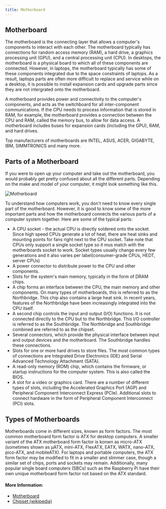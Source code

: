```yaml
---
title: Motherboard
---
```

## Motherboard

The motherboard is the connecting layer that allows a computer's components to interact with each other. The motherboard typically has connections for random access memory (RAM), a hard drive, a graphics processing unit (GPU), and a central processing unit (CPU). In desktops, the motherboard is a physical board to which all of these components are connected. However, in laptops, the motherboard typically has some of these components integrated due to the space constraints of laptops. As a result, laptops parts are often more difficult to replace and service while on a desktop, it is possible to install expansion cards and upgrade parts since they are not intergrated onto the motherboard.

A motherboard provides power and connectivity to the computer's components, and acts as the switchboard for all inter-component communications. If the CPU needs to process information that is stored in RAM, for example, the motherboard provides a connection between the CPU and RAM, called the memory bus, to allow for data access. A motherboard includes buses for expansion cards (including the GPU), RAM, and hard drives.

Top manufacturers of motherboards are INTEL, ASUS, ACER, GIGABYTE, IBM, SIMMTRONICS and many more.

## Parts of a Motherboard

If you were to open up your computer and take out the motherboard, you would probably get pretty confused about all the different parts. Depending on the make and model of your computer, it might look something like this.

![Motherboard](https://fthmb.tqn.com/mmTUdCN6UBGIKlkEggGq4fpV-3k=/768x0/filters:no_upscale()/gig-57c732ed3df78c71b60e7aa5.jpg)

To understand how computers work, you don't need to know every single part of the motherboard. However, it is good to know some of the more important parts and how the motherboard connects the various parts of a computer system together. Here are some of the typical parts:

- A CPU socket - the actual CPU is directly soldered onto the socket. Since high speed CPUs generate a lot of heat, there are heat sinks and mounting points for fans right next to the CPU socket.
  Take note that CPUs only support a single socket type so it mus match with the motherboards socket to work. Socket types usually change every few generations and it also varies per label(consumer-grade CPUs, HEDT, server CPUs)
- A power connector to distribute power to the CPU and other components.
- Slots for the system's main memory, typically in the form of DRAM chips.
- A chip forms an interface between the CPU, the main memory and other components. On many types of motherboards, this is referred to as the Northbridge. This chip also contains a large heat sink. In recent years, features of the Northbridge have been increasingly integrated into the CPU itself.
- A second chip controls the input and output (I/O) functions. It is not connected directly to the CPU but to the Northbridge. This I/O controller is referred to as the Southbridge. The Northbridge and Southbridge combined are referred to as the chipset.
- Several connectors, which provide the physical interface between input and output devices and the motherboard. The Southbridge handles these connections.
- Slots for one or more hard drives to store files. The most common types of connections are Integrated Drive Electronics (IDE) and Serial Advanced Technology Attachment (SATA).
- A read-only memory (ROM) chip, which contains the firmware, or startup instructions for the computer system. This is also called the BIOS.
- A slot for a video or graphics card. There are a number of different types of slots, including the Accelerated Graphics Port (AGP) and Peripheral Component Interconnect Express (PCIe).
Additional slots to connect hardware in the form of Peripheral Component Interconnect (PCI) slots.

## Types of Motherboards

Motherboards come in different sizes, known as form factors. The most common motherboard form factor is ATX for desktop computers. A smaller variant of the ATX motherboard form factor  is konwn as micro-ATX (sometimes shown as µATX, mini-ATX, FlexATX, EATX, WATX, nano-ATX, pico-ATX, and mobileATX).  For laptops and portable computers, the ATX form factor may be modified to fit in a smaller and slimmer case, though a similar set of chips, ports and sockets may remain.  Additionally, many popular single board computers (SBCs) such as the Raspberry Pi have their own unique motherboard form factor not based on the ATX standard.

#### More Information:
<!-- Please add any articles you think might be helpful to read before writing the article -->
* <a href='https://www.computerhope.com/jargon/m/mothboar.htm' target='_blank' rel='nofollow'>Motherboard</a>
* <a href='https://en.wikipedia.org/wiki/Chipset' target='_blank' rel='nofollow'>Chipset (wikipedia)</a>

